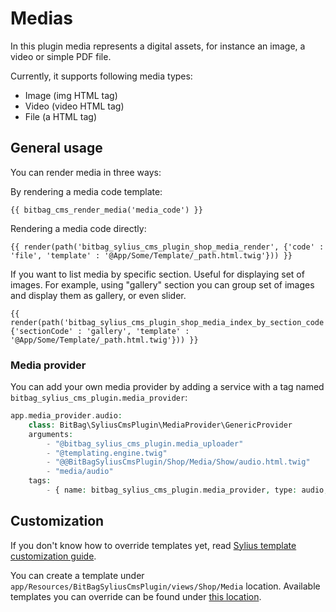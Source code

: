 # Medias

In this plugin media represents a digital assets, for instance an image, a video or simple PDF file.

Currently, it supports following media types:

- Image (img HTML tag)
- Video (video HTML tag)
- File (a HTML tag)

## General usage

You can render media in three ways:

By rendering a media code template:

```twig
{{ bitbag_cms_render_media('media_code') }}
```

Rendering a media code directly:

```twig
{{ render(path('bitbag_sylius_cms_plugin_shop_media_render', {'code' : 'file', 'template' : '@App/Some/Template/_path.html.twig'})) }}
```

If you want to list media by specific section. Useful for displaying set of images. For example, using "gallery" section you can group set of images and display them as gallery, or even slider.

```twig
{{ render(path('bitbag_sylius_cms_plugin_shop_media_index_by_section_code', {'sectionCode' : 'gallery', 'template' : '@App/Some/Template/_path.html.twig'})) }}
```

### Media provider

You can add your own media provider by adding a service with a tag named `bitbag_sylius_cms_plugin.media_provider`:

```php
app.media_provider.audio:
    class: BitBag\SyliusCmsPlugin\MediaProvider\GenericProvider
    arguments:
        - "@bitbag_sylius_cms_plugin.media_uploader"
        - "@templating.engine.twig"
        - "@@BitBagSyliusCmsPlugin/Shop/Media/Show/audio.html.twig"
        - "media/audio"
    tags:
        - { name: bitbag_sylius_cms_plugin.media_provider, type: audio, label: bitbag_sylius_cms_plugin.ui.audio_provider }
```

## Customization

If you don't know how to override templates yet, 
read [Sylius template customization guide](http://docs.sylius.org/en/latest/customization/template.html).

You can create a template under `app/Resources/BitBagSyliusCmsPlugin/views/Shop/Media` location.
Available templates you can override can be found under [this location](../src/Resources/views/Shop/Media).
